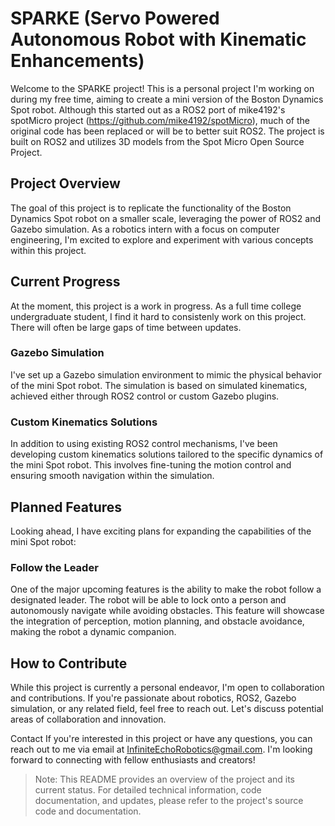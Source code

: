 # SPARKE (Servo Powered Autonomous Robot with Kinematic Enhancements)
Welcome to the SPARKE project! This is a personal project I'm working on during my free time, aiming to create a mini version of the Boston Dynamics Spot robot. Although this started out as a ROS2 port of mike4192's spotMicro project (https://github.com/mike4192/spotMicro), much of the original code has been replaced or will be to better suit ROS2. The project is built on ROS2 and utilizes 3D models from the Spot Micro Open Source Project.

## Project Overview
The goal of this project is to replicate the functionality of the Boston Dynamics Spot robot on a smaller scale, leveraging the power of ROS2 and Gazebo simulation. As a robotics intern with a focus on computer engineering, I'm excited to explore and experiment with various concepts within this project.

## Current Progress
At the moment, this project is a work in progress. As a full time college undergraduate student, I find it hard to consistenly work on this project. There will often be large gaps of time between updates.

### Gazebo Simulation
I've set up a Gazebo simulation environment to mimic the physical behavior of the mini Spot robot. The simulation is based on simulated kinematics, achieved either through ROS2 control or custom Gazebo plugins.

### Custom Kinematics Solutions
In addition to using existing ROS2 control mechanisms, I've been developing custom kinematics solutions tailored to the specific dynamics of the mini Spot robot. This involves fine-tuning the motion control and ensuring smooth navigation within the simulation.

## Planned Features
Looking ahead, I have exciting plans for expanding the capabilities of the mini Spot robot:

### Follow the Leader
One of the major upcoming features is the ability to make the robot follow a designated leader. The robot will be able to lock onto a person and autonomously navigate while avoiding obstacles. This feature will showcase the integration of perception, motion planning, and obstacle avoidance, making the robot a dynamic companion.

## How to Contribute
While this project is currently a personal endeavor, I'm open to collaboration and contributions. If you're passionate about robotics, ROS2, Gazebo simulation, or any related field, feel free to reach out. Let's discuss potential areas of collaboration and innovation.

Contact
If you're interested in this project or have any questions, you can reach out to me via email at InfiniteEchoRobotics@gmail.com. I'm looking forward to connecting with fellow enthusiasts and creators!

> Note: This README provides an overview of the project and its current status. For detailed technical information, code documentation, and updates, please refer to the project's source code and documentation.
